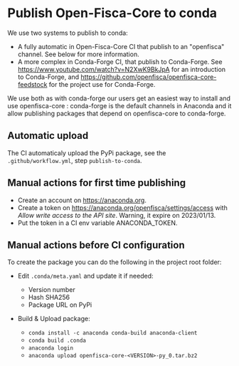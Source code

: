 # Publish Open-Fisca-Core to conda

We use two systems to publish to conda:
- A fully automatic in Open-Fisca-Core CI that publish to an "openfisca" channel. See below for more information.
- A more complex in Conda-Forge CI, that publish to Conda-Forge. See https://www.youtube.com/watch?v=N2XwK9BkJpA for an introduction to Conda-Forge, and https://github.com/openfisca/openfisca-core-feedstock for the project use for Conda-Forge.

We use both as with conda-forge our users get an easiest way to install and use openfisca-core : conda-forge is the default channels in Anaconda and it allow publishing packages that depend on openfisca-core to conda-forge.

## Automatic upload

The CI automaticaly upload the PyPi package, see the `.github/workflow.yml`, step `publish-to-conda`.

## Manual actions for first time publishing


- Create an account on https://anaconda.org.
- Create a token on https://anaconda.org/openfisca/settings/access with _Allow write access to the API site_. Warning, it expire on 2023/01/13.
- Put the token in a CI env variable ANACONDA_TOKEN.

## Manual actions before CI configuration


To create the package you can do the following in the project root folder:

- Edit `.conda/meta.yaml` and update it if needed:
    - Version number
    - Hash SHA256
    - Package URL on PyPi

- Build & Upload package:
    - `conda install -c anaconda conda-build anaconda-client`
    - `conda build .conda`
    - `anaconda login`
    - `anaconda upload openfisca-core-<VERSION>-py_0.tar.bz2`